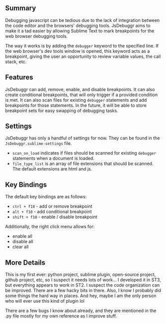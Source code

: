 Summary
---------
Debugging javascript can be tedious due to the lack of integration between the code editor and the browsers' debugging tools. JsDebuggr aims to make it a tad easier by allowing Sublime Text to mark breakpoints for the web browser debugging tools.  

The way it works is by adding the `debugger` keyword to the specified line. If the web browser's dev tools window is opened, this keyword acts as a breakpoint, giving the user an opportunity to review variable values, the call stack, etc.


Features
--------
JsDebuggr can add, remove, enable, and disable breakpoints. It can also create conditional breakpoints, that will only trigger if a provided condition is met. It can also scan files for existing `debugger` statements and add breakpoints for those statements. In the future, it will be able to store breakpoint sets for easy swapping of debugging tasks.


Settings
--------
JsDebuggr has only a handful of settings for now. They can be found in the `JsDebuggr.sublime-settings` file.  

* `scan_on_load` indicates if files should be scanned for existing `debugger` statements when a document is loaded.
* `file_type_list` is an array of file extensions that should be scanned. The default extensions are html and js.


Key Bindings
------------
The default key bindings are as follows:

* `ctrl + f10` - add or remove breakpoint
* `alt + f10` - add conditional breakpoint
* `shift + f10` - enable / disable breakpoint

Additionally, the right click menu allows for:

* enable all
* disable all
* clear all


More Details
-------
This is my first ever: python project, sublime plugin, open-source project, github project, etc, so I suspect it needs lots of work... I developed it in ST3, but everything appears to work in ST2. I suspect the code organization can be improved. There are a few hacky bits in there. Also, I know I probably did some things the hard way in places. And hey, maybe I am the only person who will ever use this kind of plugin lol  

There are a few bugs I know about already, and they are mentioned in the .py file mostly for my own reference as I improve stuff.

